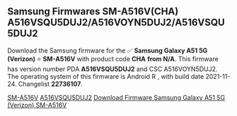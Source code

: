 <h2>Samsung Firmwares SM-A516V(CHA) A516VSQU5DUJ2/A516VOYN5DUJ2/A516VSQU5DUJ2</h2>
Download the Samsung firmware for the ✅ <strong>Samsung Galaxy A51 5G (Verizon) </strong> ⭐ <strong>SM-A516V</strong> with product code <strong>CHA</strong> <strong> from N/A</strong>. This firmware has version number PDA <strong>A516VSQU5DUJ2</strong> and CSC A516VOYN5DUJ2. The operating system of this firmware is Android R , with build date 2021-11-24. Changelist <strong>22736107</strong>.


[SM-A516V](https://samfirm.shop/samsung/model/SM-A516V)
[A516VSQU5DUJ2](https://samfirm.shop/samsung/pda/A516VSQU5DUJ2)
[Download Firmware Samsung Galaxy A51 5G (Verizon) SM-A516V](https://samfirm.shop/samsung/firmware/477051)
